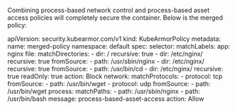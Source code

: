 Combining process-based network control and process-based asset access policies will completely secure the container. Below is the merged policy:

apiVersion: security.kubearmor.com/v1
kind: KubeArmorPolicy
metadata:
  name: merged-policy
  namespace: default
spec:
  selector:
    matchLabels:
      app: nginx
  file:
    matchDirectories:
    - dir: /
      recursive: true
    - dir: /etc/nginx/
      recursive: true
      fromSource:
      - path: /usr/sbin/nginx
    - dir: /etc/nginx/
      recursive: true
      fromSource:
      - path: /usr/bin/cd
    - dir: /etc/nginx/
      recursive: true
      readOnly: true
      action: Block
  network:
    matchProtocols:
    - protocol: tcp
      fromSource:
      - path: /usr/bin/wget
    - protocol: udp
      fromSource:
      - path: /usr/bin/wget
  process:
    matchPaths:
    - path: /usr/sbin/nginx
    - path: /usr/bin/bash
  message: process-based-asset-access
  action: Allow
